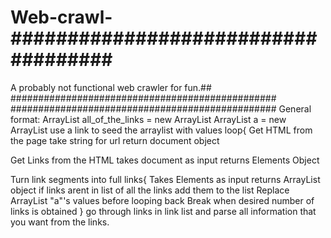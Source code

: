 # Web-crawl-####################################
A probably not functional web crawler for fun.##
################################################
################################################
General format:
ArrayList<String> all_of_the_links = new ArrayList<String>
ArrayList<String> a = new ArrayList<String>
use a link to seed the arraylist with values
loop{
  Get HTML from the page
    take string for url
    return document object

  Get Links from the HTML
    takes document as input
    returns Elements Object
  
  Turn link segments into full links{
    Takes Elements as input
    returns ArrayList<String> object
 if links arent in list of all the links add them to the list
 Replace ArrayList "a"'s values before looping back 
Break when desired number of links is obtained
}
go through links in link list and parse all information that you want from the links.


